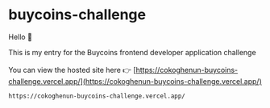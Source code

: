 # buycoins-challenge

Hello 👋

This is my entry for the Buycoins frontend developer application challenge
<br>
<br>
You can view the hosted site here 👉 [https://cokoghenun-buycoins-challenge.vercel.app/](https://cokoghenun-buycoins-challenge.vercel.app/)

```
https://cokoghenun-buycoins-challenge.vercel.app/
```
